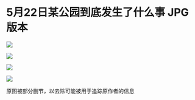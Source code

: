 # 5月22日某公园到底发生了什么事 JPG版本

![](https://github.com/whomads/Dao_Di_Fa_Sheng_Le_Shen_Me_Shi-JPG/blob/main/screen0.jpg)

![](https://github.com/whomads/Dao_Di_Fa_Sheng_Le_Shen_Me_Shi-JPG/blob/main/screen2.jpg)

![](https://github.com/whomads/Dao_Di_Fa_Sheng_Le_Shen_Me_Shi-JPG/blob/main/screen3.jpg)

![](https://github.com/whomads/Dao_Di_Fa_Sheng_Le_Shen_Me_Shi-JPG/blob/main/screen4.jpg)

原图被部分删节，以去除可能被用于追踪原作者的信息
